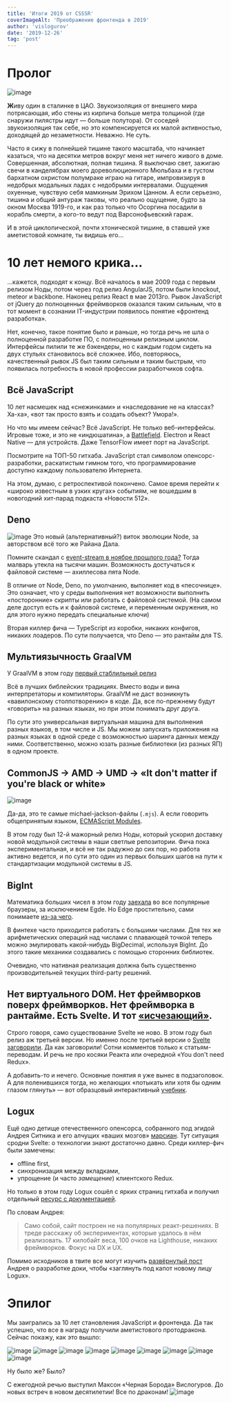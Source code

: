 ```yaml
---
title: 'Итоги 2019 от CSSSR'
coverImageAlt: 'Преображение фронтенда в 2019'
author: 'vislogurov'
date: '2019-12-26'
tag: 'post'
---
```


# Пролог

![image](/images/year-resume2019/zann.jpg)

**Ж**иву один в сталинке в ЦАО. Звукоизоляция от внешнего мира потрясающая, ибо стены из кирпича больше метра толщиной (где снаружи пилястры идут — больше полутора). От соседей звукоизоляция так себе, но это компенсируется их малой активностью, доходящей до незаметности. Неважно. Не суть.

Часто я сижу в полнейшей тишине такого масштаба, что начинает казаться, что на десятки метров вокруг меня нет ничего живого в доме. Совершенная, абсолютная, полная тишина. Я выключаю свет, зажигаю свечи в канделябрах моего дореволюционного Мюльбаха и в густом бархатном охристом полумраке играю на гитаре, импровизируя в недобрых модальных ладах с недобрыми интервалами. Ощущения охуенные, чувствую себя мамкиным Эрихом Цанном. А если серьезно, тишина и общий антураж таковы, что реально ощущение, будто за окном Москва 1919-го, и как раз только что Осоргина посадили в корабль смерти, а кого-то ведут под Варсонофьевский гараж.

И в этой циклопической, почти хтонической тишине, в ставшей уже аметистовой комнате, ты видишь его...

# 10 лет немого крика...

...кажется, подходят к концу. Всё началось в мае 2009 года с первым релизом Ноды, потом через год релиз AngularJS, потом были knockout, meteor и backbone. Наконец релиз React в мае 2013го. Рывок JavaScript от jQuery до полноценных фреймворков оказался таким сильным, что в тот момент в сознании IT-индустрии появилось понятие «фронтенд разработка».

Нет, конечно, такое понятие было и раньше, но тогда речь не шла о полноценной разработке ПО, с полноценным релизным циклом. Интерфейсы пилили те же бэкендеры, но с каждым годом сидеть на двух стульях становилось всё сложнее. Ибо, повторяюсь, качественный рывок JS был таким сильным и таким быстрым, что появилась потребность в новой профессии разработчиков софта.

## Всё JavaScript

10 лет насмешек над «снежинками» и «наследование не на классах? Ха-ха», «вот так просто взять и создать объект? Умора!».

Но что мы имеем сейчас? Всё JavaScript. Не только веб-интерфейсы. Игровые тоже, и это не «индюшатина», а [Battlefield](https://www.youtube.com/watch?v=Pkf9H3XEMoE). Electron и React Native — для устройств. Даже TensorFlow имеет порт на JavaScript.

Посмотрите на ТОП-50 гитхаба. JavaScript стал символом опенсорс-разработки, раскатистым гимном того, что программирование доступно каждому пользователю Интернета.

На этом, думаю, с ретроспективой покончено. Самое время перейти к «широко известным в узких кругах» событиям, не вошедшим в новогодний хит-парад подкаста «Новости 512».

## Deno

![image](/images/year-resume2019/deno.png)
Это новый (альтернативный?) виток эволюции Node, за авторством всё того же Райана Дала.

Помните скандал c [event-stream в ноябре прошлого года?](https://habr.com/ru/post/431360/) Тогда малварь утекла на тысячи машин. Возможность достучаться к файловой системе — ахиллесова пята Node.

В отличие от Node, Deno, по умолчанию, выполняет код в «песочнице». Это означает, что у среды выполнения нет возможности выполнить «посторонние» скрипты или работать с файловой системой. (На самом деле доступ есть и к файловой системе, и переменным окружения, но для этого нужно передать специальные ключи)

Вторая киллер фича — TypeScript из коробки, никаких конфигов, никаких лоадеров. По сути получается, что Deno — это рантайм для TS.

## Мультиязычность GraalVM

У GraalVM в этом году [первый стаблильный релиз](https://github.com/oracle/graal/releases/tag/vm-19.0.0)

Всё в лучших библейских традициях. Вместо воды и вина интерпретаторы и компиляторы. GraalVM не даст возникнуть «вавилонскому столпотворению» в коде. Да, все по-прежнему будут «говорить» на разных языках, но при этом понимать друг друга.

По сути это универсальная виртуальная машина для выполнения разных языков, в том числе и JS. Мы можем запускать приложения на разных языках в одной среде с возможностью шаринга данных между ними. Соответственно, можно юзать разные библиотеки (из разных ЯП) в одном проекте.

## CommonJS -> AMD -> UMD ->  «It don't matter if you're black or white»

![image](/images/year-resume2019/mjs.png)

Да-да, это те самые michael-jackson-файлы (`.mjs`). А если говорить общепринятым языком, [ECMAScript Modules](https://nodejs.org/api/esm.html#esm_ecmascript_modules).

В этом году был 12-й мажорный релиз Ноды, который ускорил доставку новой модульной системы в наши светлые репозитории. Фича пока экспериментальная, и всё не так радужно до сих пор, но работа активно ведется, и по сути это один из первых больших шагов на пути к стандартизации модульной системы в JS.

## BigInt

Математика больших чисел в этом году [заехала](https://developer.mozilla.org/ru/docs/Web/JavaScript/Reference/Global_Objects/BigInt) во все популярные браузеры, за исключением Egde. Но Edge простительно, сами понимаете [из-за чего](https://www.theverge.com/2019/11/4/20942038/microsoft-edge-chromium-release-date-new-logo-features).

В финтехе часто приходится работать с большими числами. Для тех же арифметических операций над числами с плавающей точкой теперь можно эмулировать какой-нибудь BigDecimal, используя BigInt. До этого такие механики создавались с помощью сторонних библиотек.

Очевидно, что нативная реализация должна быть существенно производительней текущих third-party решений.

## Нет виртуального DOM. Нет фреймворков поверх фреймворков. Нет фреймворка в рантайме. Есть Svelte. И тот [«исчезающий»](https://www.youtube.com/watch?v=NvNe4nKmZT0&feature=emb_title).

Строго говоря, само существование Svelte не ново. В этом году был релиз аж третьей версии. Но именно после третьей версии о [Svelte](https://habr.com/ru/post/446026/) [заговорили](https://habr.com/ru/post/449450/). Да как заговорили! Сотни комментов только к статьям-переводам. И речь не про косяки Реакта или очередной «You don't need Redux».

А добавить-то и нечего. Основные понятия я уже вынес в подзаголовок. А для поленившихся тогда, но желающих «потыкать или хотя бы одним глазом глянуть» — вот образцовый интерактивный [учебник](https://svelte.dev/tutorial/basics).

## Logux

Ещё одно детище отечественного опенсорса, собранного под эгидой Андрея Ситника и его алчущих «ваших мозгов» [марсиан](https://cultofmartians.com/done.html). Тут ситуация сродни Svelte: о технологии знают достаточно давно. Среди киллер-фич были замечены:
- offline first,
- синхронизация между вкладками,
- упрощение (и часто _замещение_) клиентского Redux.

Но только в этом году Logux сошёл с ярких страниц гитхаба и получил отдельный [ресурс с документацией](https://logux.io/guide/architecture/core/).

По словам Андрея:
> Само собой, сайт построен не на популярных реакт-решениях. В треде расскажу об экспериментах, которые удалось в нём реализовать.
> 17 килобайт веса, 100 очков на Lighthouse, никаких фреймворков. Фокус на DX и UX.

Помимо исходников в твите все могут изучить [развёрнутый пост](https://evilmartians.com/chronicles/new-home-for-logux-pouring-love-into-an-oss-documentation-website) Андрея о разработке доки, чтобы «заглянуть под капот новому лицу Logux».

# Эпилог

Мы заигрались за 10 лет становления JavaScript и фронтенда. Да так успешно, что все в награду получили аметистового протодракона. Сейчас покажу, как это вышло:

![image](/images/year-resume2019/wow1.png)
![image](/images/year-resume2019/wow2.png)
![image](/images/year-resume2019/wow3.png)
![image](/images/year-resume2019/wow4.png)
![image](/images/year-resume2019/wow5.png)
![image](/images/year-resume2019/wow6.png)
![image](/images/year-resume2019/wow7.png)
![image](/images/year-resume2019/wow8.png)
![image](/images/year-resume2019/wow9.png)

Ну было же? Было?

С ежегодной речью выступил Максон «Черная Борода» Вислогуров. До новых встреч в новом десятилетии! Все по драконам!
![image](/images/recursion/outro.jpg)
